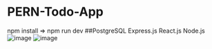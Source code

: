 # PERN-Todo-App
npm install => npm run dev
##PostgreSQL Express.js React.js Node.js
![image](https://user-images.githubusercontent.com/39830419/114924585-d2fab380-9e36-11eb-9482-af2bb7f848d8.png)
![image](https://user-images.githubusercontent.com/39830419/114925815-3df8ba00-9e38-11eb-8b5e-e139cc141c37.png)
